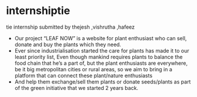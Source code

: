 # internshiptie
tie internship submitted by thejesh ,vishrutha ,hafeez


- Our project “LEAF NOW” is a website for plant enthusiast who can sell, donate and buy the plants which they need. 
- Ever since industrialisation started the care for plants has made it to our least priority list, Even though mankind requires plants to balance the food chain that he’s a part of, but the plant enthusiasts are everywhere, be it big metropolitan cities or rural areas, so we aim to bring in a platform that can connect these plant/nature enthusiasts 
- And help them exchange/sell them plants or donate seeds/plants as part of the green initiative that we started 2 years back.
